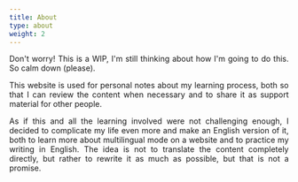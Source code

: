 ```yaml
---
title: About
type: about
weight: 2
---
```


<style>body {text-align: justify}</style>
Don't worry!
This is a WIP, I'm still thinking about how I'm going to do this.
So calm down (please).


This website is used for personal notes about my learning process, 
both so that I can review the content when necessary and to share it as support material for other people.


As if this and all the learning involved were not challenging enough, 
I decided to complicate my life even more and make an English version of it, 
both to learn more about multilingual mode on a website and to practice my writing in English. 
The idea is not to translate the content completely directly, but rather to rewrite it as much as possible, 
but that is not a promise.

